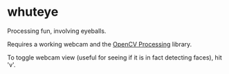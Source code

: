 whuteye
=======

Processing fun, involving eyeballs.

Requires a working webcam and the [OpenCV Processing](https://github.com/atduskgreg/opencv-processing "OpenCV Processing") library.

To toggle webcam view (useful for seeing if it is in fact detecting faces), hit 'v'.
